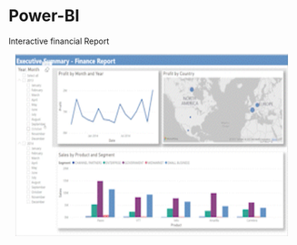 # Power-BI
Interactive financial Report

<p align='center'>
<img src="./power_bi_clip.gif" alt="My Project GIF" width="480" height="320">
</p>
